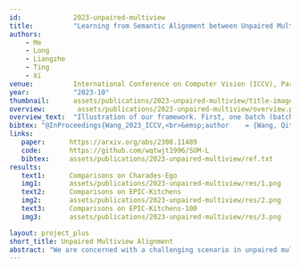 ```yaml
---
id:             2023-unpaired-multiview
title:          "Learning from Semantic Alignment between Unpaired Multiviews for Egocentric Video Recognition"
authors:        
    - Me 
    - Long
    - Liangzhe
    - Ting
    - Xi
venue:          International Conference on Computer Vision (ICCV), Paris, France, 2023.
year:           "2023-10"
thumbnail:      assets/publications/2023-unpaired-multiview/title-image.png
overview:        assets/publications/2023-unpaired-multiview/overview.png
overview_text:  "Illustration of our framework. First, one batch (batch size = 4) of multiview pseudo-pairs is built from unpaired first-person and third-person videos. The pseudo-pairs are built based on mining the most semantics-similar third-person video for every first-person video. During training, the global features for multiview alignment (z_f, z_t) are extracted by their corresponding encoder, following the projection networks (h_f, h_t). In addition, textual features (d_f, d_t) are extracted by a large language model from textual narrations of first-person and third-person videos. The semantic similarity between d_f and d_t is calculated to filter out the multiview pseudo-pairs with low semantic similarity. Then the multiview pairs with high semantic similarity are employed to learn the view-invariant representations with the contrastive learning method. To further improve data efficiency, we employ all the first-person and third-person videos in the batch to learn contrastive multimodal relations. Finally, the task-specific heads (g_f, g_t) for both first-person and third-person videos are trained to make predictions for their corresponding downstream tasks. During testing, we only use the first-person encoder and task-specific head (g_f) to make first-person video predictions."
bibtex: "@InProceedings{Wang_2023_ICCV,<br>&emsp;author    = {Wang, Qitong and Zhao, Long and Yuan, Liangzhe and Liu, Ting and Peng, Xi},<br>&emsp;title     = {Learning from Semantic Alignment between Unpaired Multiviews for Egocentric Video Recognition},<br>&emsp;booktitle = {Proceedings of the IEEE/CVF International Conference on Computer Vision (ICCV)},<br>&emsp;month     = {October},<br>&emsp;year      = {2023},<br>&emsp;pages     = {3307-3317}<br>}"
links:
   paper:      https://arxiv.org/abs/2308.11489
   code:       https://github.com/wqtwjt1996/SUM-L
   bibtex:     assets/publications/2023-unpaired-multiview/ref.txt
results:
   text1:      Comparisons on Charades-Ego
   img1:       assets/publications/2023-unpaired-multiview/res/1.png
   text2:      Comparisons on EPIC-Kitchens
   img2:       assets/publications/2023-unpaired-multiview/res/2.png
   text3:      Comparisons on EPIC-Kitchens-100
   img3:       assets/publications/2023-unpaired-multiview/res/3.png

layout: project_plus
short_title: Unpaired Multiview Alignment
abstract: "We are concerned with a challenging scenario in unpaired multiview video learning. In this case, the model aims to learn comprehensive multiview representations while the cross-view semantic information exhibits variations. We propose Semantics-based Unpaired Multiview Learning (SUM-L) to tackle this unpaired multiview learning problem. The key idea is to build cross-view pseudo-pairs and do view-invariant alignment by leveraging the semantic information of videos. To facilitate the data efficiency of multiview learning, we further perform video-text alignment for first-person and third-person videos, to fully leverage the semantic knowledge to improve video representations. Extensive experiments on multiple benchmark datasets verify the effectiveness of our framework. Our method also outperforms multiple existing view-alignment methods, under the more challenging scenario than typical paired or unpaired multimodal or multiview learning."
---
```

